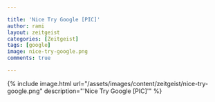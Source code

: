 ```yaml
---

title: 'Nice Try Google [PIC]'
author: rami
layout: zeitgeist 
categories: [Zeitgeist]
tags: [google]
image: nice-try-google.png
comments: true

---
```


{% include image.html url="/assets/images/content/zeitgeist/nice-try-google.png" description="'Nice Try Google [PIC]'" %}
